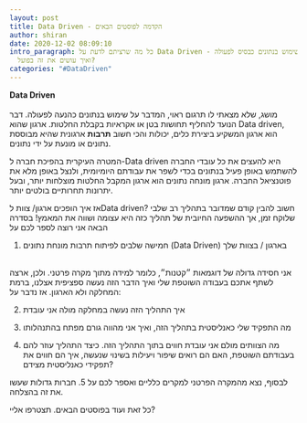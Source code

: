 ```yaml
---
layout: post
title: Data Driven - הקדמה לפוסטים הבאים
author: shiran
date: 2020-12-02 08:09:10
intro_paragraph: כל מה שרציתם לדעת על Data Driven - שימוש בנתונים כבסיס לפעולה,
  ואיך עושים את זה בפועל?
categories: "#DataDriven"
---
```

**Data Driven**
<br><br>
מושג, שלא מצאתי לו תרגום ראוי, המדבר על שימוש בנתונים כהנעה לפעולה. דבר הנועד להחליף תחושות בטן או אקראיות בקבלת החלטות. ארגון שהוא Data driven, הוא ארגון המשקיע ביצירת כלים, יכולות והכי חשוב **תרבות** ארגונית שהיא מבוססת נתונים או מונעת על ידי נתונים.

המטרה העיקרית בהפיכת חברה ל-Data driven היא להעצים את כל עובדי החברה להשתמש באופן פעיל בנתונים בכדי לשפר את עבודתם היומיומית, ולנצל באופן מלא את פוטנציאל החברה. ארגון מונחה נתונים הוא ארגון המקבל החלטות מוצלחות יותר, ובעל יתרונות תחרותיים בולטים יותר.

אז איך הופכים ארגון/ צוות לData driven?
חשוב להבין קודם שמדובר בתהליך רב שלבי שלוקח זמן, אך ההשפעה החיובית של תהליך כזה היא עצומה ושווה את המאמץ! בסדרה הבאה אני רוצה לספר לכם על 

1. חמישה שלבים לפיתוח תרבות מונחת נתונים (Data Driven) בארגון / בצוות שלך
<br>
אני חסידה גדולה של דוגמאות ״קטנות״, כלומר למידה מתוך מקרה פרטני. ולכן, ארצה לשתף אתכם בעבודה השוטפת שלי ואיך הדבר הזה נעשה ספציפית אצלנו, ברמת המחלקה ולא הארגון. אז נדבר על: 

2. איך התהליך הזה נעשה במחלקה מולה אני עובדת

3. מה התפקיד שלי כאנליסטית בתהליך הזה, ואיך אני מהווה גורם מפתח בהתנהלותו

4. מה הצוותים מולם אני עובדת חווים בתוך התהליך הזה. כיצד התהליך עוזר להם בעבודתם השוטפת, האם הם רואים שיפור ויעילות בשינוי שנעשה, איך הם חווים את תפקידי כאנליסטית מצידם?

לבסוף, נצא מהמקרה הפרטני למקרים כלליים ואספר לכם על
5. חברות גדולות שעשו את זה בהצלחה.

כל זאת ועוד בפוסטים הבאים. תצטרפו אליי?

